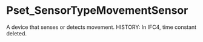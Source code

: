 # Pset_SensorTypeMovementSensor

A device that senses or detects movement. HISTORY: In <!-- end of definition -->IFC4, time constant deleted.
